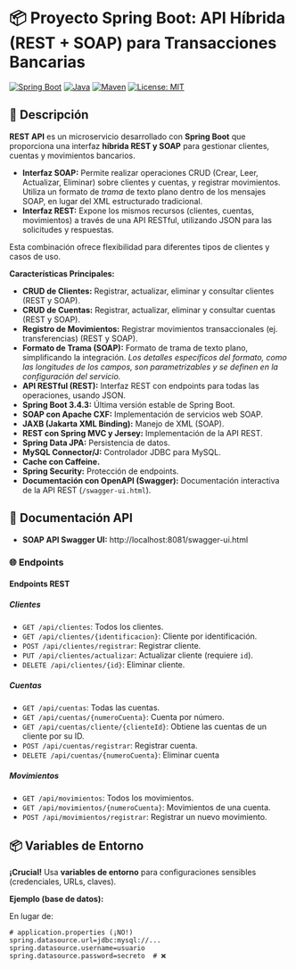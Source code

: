 # 📦 Proyecto Spring Boot: API Híbrida (REST + SOAP) para Transacciones Bancarias 

[![Spring Boot](https://img.shields.io/badge/Spring%20Boot-3.4.3-green)](https://spring.io/projects/spring-boot)
[![Java](https://img.shields.io/badge/Java-17-blue)](https://www.java.com/)
[![Maven](https://img.shields.io/badge/Maven-3-orange)](https://maven.apache.org/)
[![License: MIT](https://img.shields.io/badge/License-MIT-red.svg)](https://opensource.org/licenses/MIT) 

## 📖 Descripción

**REST API** es un microservicio desarrollado con **Spring Boot** que proporciona una interfaz **híbrida REST y SOAP** para gestionar clientes, cuentas y movimientos bancarios.

*   **Interfaz SOAP:** Permite realizar operaciones CRUD (Crear, Leer, Actualizar, Eliminar) sobre clientes y cuentas, y registrar movimientos. Utiliza un formato de *trama* de texto plano dentro de los mensajes SOAP, en lugar del XML estructurado tradicional.
*   **Interfaz REST:** Expone los mismos recursos (clientes, cuentas, movimientos) a través de una API RESTful, utilizando JSON para las solicitudes y respuestas.

Esta combinación ofrece flexibilidad para diferentes tipos de clientes y casos de uso.

**Características Principales:**

*   **CRUD de Clientes:** Registrar, actualizar, eliminar y consultar clientes (REST y SOAP).
*   **CRUD de Cuentas:** Registrar, actualizar, eliminar y consultar cuentas (REST y SOAP).
*   **Registro de Movimientos:** Registrar movimientos transaccionales (ej. transferencias) (REST y SOAP).
*   **Formato de Trama (SOAP):** Formato de trama de texto plano, simplificando la integración. *Los detalles específicos del formato, como las longitudes de los campos, son parametrizables y se definen en la configuración del servicio.*
*   **API RESTful (REST):** Interfaz REST con endpoints para todas las operaciones, usando JSON.
*   **Spring Boot 3.4.3:** Última versión estable de Spring Boot.
*   **SOAP con Apache CXF:** Implementación de servicios web SOAP.
*   **JAXB (Jakarta XML Binding):** Manejo de XML (SOAP).
*   **REST con Spring MVC y Jersey:** Implementación de la API REST.
*   **Spring Data JPA:** Persistencia de datos.
*   **MySQL Connector/J:** Controlador JDBC para MySQL.
*   **Cache con Caffeine.**
* **Spring Security:** Protección de endpoints.
*   **Documentación con OpenAPI (Swagger):** Documentación interactiva de la API REST (`/swagger-ui.html`).


## 📖 Documentación API

* **SOAP API Swagger UI:** http://localhost:8081/swagger-ui.html

### 🌐 Endpoints

#### Endpoints REST

##### Clientes

*   `GET /api/clientes`: Todos los clientes.
*   `GET /api/clientes/{identificacion}`: Cliente por identificación.
*   `POST /api/clientes/registrar`: Registrar cliente.
*   `PUT /api/clientes/actualizar`: Actualizar cliente (requiere `id`).
*   `DELETE /api/clientes/{id}`: Eliminar cliente.

##### Cuentas

*   `GET /api/cuentas`: Todas las cuentas.
*   `GET /api/cuentas/{numeroCuenta}`: Cuenta por número.
*  `GET /api/cuentas/cliente/{clienteId}`: Obtiene las cuentas de un cliente por su ID.
*   `POST /api/cuentas/registrar`: Registrar cuenta.
* `DELETE /api/cuentas/{numeroCuenta}`: Eliminar cuenta

##### Movimientos

*   `GET /api/movimientos`: Todos los movimientos.
*   `GET /api/movimientos/{numeroCuenta}`: Movimientos de una cuenta.
*   `POST /api/movimientos/registrar`: Registrar un nuevo movimiento.


## 📦 Variables de Entorno

**¡Crucial!**  Usa **variables de entorno** para configuraciones sensibles (credenciales, URLs, claves).

**Ejemplo (base de datos):**

En lugar de:

```properties
# application.properties (¡NO!)
spring.datasource.url=jdbc:mysql://...
spring.datasource.username=usuario
spring.datasource.password=secreto  # ❌